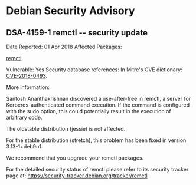 
Debian Security Advisory
========================


DSA-4159-1 remctl -- security update
------------------------------------



Date Reported:
01 Apr 2018
Affected Packages:

[remctl](https://packages.debian.org/src:remctl)

Vulnerable:
Yes
Security database references:
In Mitre's CVE dictionary: [CVE-2018-0493](https://security-tracker.debian.org/tracker/CVE-2018-0493).  

More information:

Santosh Ananthakrishnan discovered a use-after-free in remctl, a server
for Kerberos-authenticated command execution. If the command is
configured with the sudo option, this could potentially result in the
execution of arbitrary code.


The oldstable distribution (jessie) is not affected.


For the stable distribution (stretch), this problem has been fixed in
version 3.13-1+deb9u1.


We recommend that you upgrade your remctl packages.


For the detailed security status of remctl please refer to
its security tracker page at:
<https://security-tracker.debian.org/tracker/remctl>





